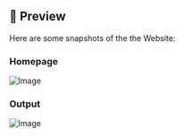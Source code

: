 ## 🚀 Preview
Here are some snapshots of the the Website:

### Homepage
![Image](https://github.com/user-attachments/assets/c4f59e19-8d71-40a0-b763-b5c0bf92679d)

### Output
![Image](https://github.com/user-attachments/assets/5a4502d3-c6b8-46d7-bde7-7d76182b3c8c)
